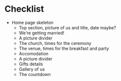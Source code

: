 Checklist
=========

- Home page skeleton
    - Top section, picture of us and title, date maybe?
    - We're getting married!
    - A picture divider
    - The church, times for the ceremony
    - The venue, times for the breakfast and party
    - Accomodation
    - A picture divider
    - Gifts details
    - Gallery of us
    - The countdown
